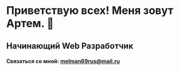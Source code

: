 # Приветствую всех! Меня зовут Артем. 👋
## Начинающий Web Разработчик 
#### Связаться со мной: melman69rus@mail.ru
